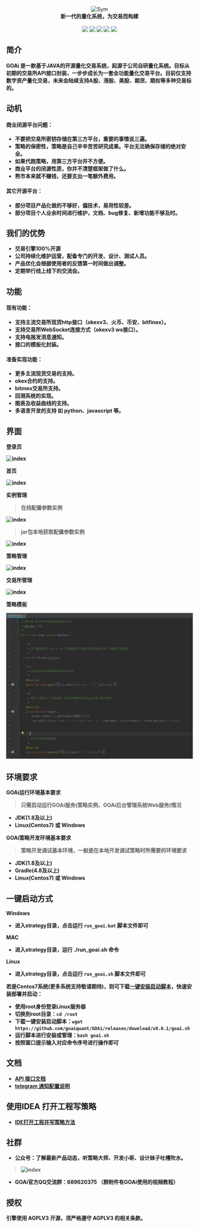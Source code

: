 <p align = "center">
<img alt="Sym" src="https://images.gitee.com/uploads/images/2019/0301/103718_0b0df56e_1088279.png">
<br><b>
新一代的量化系统，为交易而构建
<br><br>
<a title="Build Status" target="_blank"><img src="https://img.shields.io/badge/build-passing-brightgreen.svg"></a>
<a title="Code Size" target="_blank"><img src="https://img.shields.io/badge/code%20size-7M-important.svg"></a>
<a title="AGPLv3" target="_blank"><img src="https://img.shields.io/badge/license-AGPLv3-green.svg"></a>
<a title="Releases" target="_blank"><img src="https://img.shields.io/badge/release-V0.1-yellow.svg"></a>
<a title="Downloads" target="_blank"><img src="https://img.shields.io/badge/downloads-199total-blue.svg"></a>
</p>

## 简介
GOAi 是一款基于JAVA的开源量化交易系统，起源于公司自研量化系统。目标从初期的交易所API接口封装，一步步成长为一套全功能量化交易平台。目前仅支持数字资产量化交易，未来会陆续支持A股、港股、美股、期货、期权等多种交易标的。
## 动机
#### 商业闭源平台问题：
* 不要把交易所密钥存储在第三方平台，重要的事情说三遍。
* 策略的保密性，策略是自己辛辛苦苦研究成果。平台无法确保存储的绝对安全。
* 如果代跑策略，用第三方平台并不方便。
* 商业平台的闭源性质，你并不清楚框架做了什么。
* 熊市本来就不赚钱，还要支出一笔额外费用。
#### 其它开源平台：
* 部分项目产品化做的不够好，偏技术，易用性较差。
* 部分项目个人业余时间进行维护，文档、bug修复、新增功能不够及时。
## 我们的优势
* 交易引擎100%开源
* 公司持续化维护运营，配备专门的开发、设计、测试人员。
* 产品优化会根据使用者的反馈第一时间做出调整。
* 定期举行线上线下的交流会。
## 功能
#### 现有功能：
* 支持主流交易所现货http接口（okexv3、火币、币安、bitfinex）。
* 支持交易所WebSocket连接方式（okexv3 ws接口）。
* 支持电报发消息通知。
* 接口的模板化封装。
#### 准备实现功能：
* 更多主流现货交易的支持。
* okex合约的支持。
* bitmex交易所支持。
* 回测系统的实现。
* 图表及收益曲线的支持。
* 多语言开发的支持 如 python、javascript 等。
## 界面

**登录页**

![index](https://images.gitee.com/uploads/images/2019/0308/174439_8af709ba_2076727.png)

**首页**

![index](https://images.gitee.com/uploads/images/2019/0307/164231_1a8ea26c_2076727.png)

**实例管理**

> 在线配置参数实例

![index](https://images.gitee.com/uploads/images/2019/0307/180525_1ce47b16_2076727.png)

> jar包本地获取配置参数实例

![index](https://images.gitee.com/uploads/images/2019/0307/164232_753a4090_2076727.png)

**策略管理**

![index](https://images.gitee.com/uploads/images/2019/0307/164231_51d0a7f1_2076727.png)

**交易所管理**

![index](https://images.gitee.com/uploads/images/2019/0307/164232_bc8a0ca2_2076727.png)

**策略模板**

![index](https://raw.githubusercontent.com/zq33/TP/master/%E9%A1%B5%E9%9D%A2%E6%88%AA%E5%9B%BE/%E7%AD%96%E7%95%A5%E6%A8%A1%E6%9D%BF.png)


## 环境要求

**GOAi运行环境基本要求**
> 只需启动运行GOAi服务(策略实例、GOAi后台管理系统Web服务)情况
+ JDK(1.8及以上)
+ Linux(Centos7) 或 Windows

**GOAi策略开发环境基本要求**
> 策略开发调试基本环境，一般是在本地开发调试策略时所需要的环境要求
+ JDK(1.8及以上)
+ Gradle(4.8及以上)
+ Linux(Centos7) 或 Windows


## 一键启动方式

**Windows**

+ 进入strategy目录，点击运行 `run_goai.bat` 脚本文件即可

**MAC**

+ 进入strategy目录，运行 ./run_goai.sh 命令

**Linux**

+ 进入strategy目录，点击运行 `run_goai.sh` 脚本文件即可

若是Centos7系统(更多系统支持敬请期待)，则可下载[一键安装启动脚本](https://github.com/goaiquant/GOAi/releases/tag/v0.0.1)，快速安装部署并启动：
+ 使用root身份登录Linux服务器
+ 切换到root目录：`cd /root`
+ 下载一键安装启动脚本：`wget https://github.com/goaiquant/GOAi/releases/download/v0.0.1/goai.sh`
+ 运行脚本进行安装或管理：`bash goai.sh`
+ 按照窗口提示输入对应命令序号进行操作即可

## 文档
* [API 接口文档](https://github.com/goaiquant/GOAi/wiki/GOAi-API-接口文档)
* [telegram 通知配置说明](https://github.com/goaiquant/GOAi/wiki/电报通知配置方法)

## 使用IDEA 打开工程写策略
* [IDE打开工程并写策略方法](http://note.youdao.com/noteshare?id=cce22cf28f89ffcba66c758c38756b13)

## 社群
* 公众号：了解最新产品动态，听策略大师、开发小哥、设计妹子吐槽吹水。
> ![index](https://images.gitee.com/uploads/images/2019/0307/164309_109bf364_2076727.png)
* GOAi官方QQ交流群：689620375  （群附件有GOAi使用的视频教程）

## 授权
引擎使用 AGPLV3 开源，须严格遵守 AGPLV3 的相关条款。
